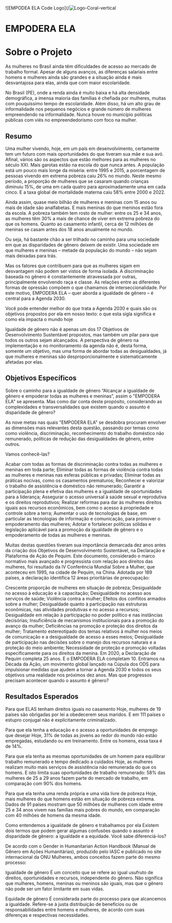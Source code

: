 ![EMPODEA ELA Code Logo](/![Logo-Coral-vertical](https://user-images.githubusercontent.com/102440706/164997034-e7460c48-3c07-4ee4-9494-af34f249f500.png)



# EMPODERA ELA

  
  # Sobre o Projeto
  As mulheres no Brasil ainda têm dificuldades de acesso ao mercado de trabalho formal. Apesar de alguns avanços, as diferenças salariais entre homens e mulheres ainda são grandes e a situação ainda é mais desvantajosa para elas, ainda que com maior escolaridade.

No Brasil (PE), onde a renda ainda é muito baixa e há alta densidade demográfica, a imensa maioria das famílias é chefiada por mulheres, muitas com pouquíssimo tempo de escolaridade. Além disso, há um alto grau de informalidade nos pequenos negócios e grande número de mulheres empreendendo na informalidade. Nunca houve no município políticas públicas com viés no empreendedorismo com foco na mulher.
    
  

  ## Resumo
Uma mulher vivendo, hoje, em um país em desenvolvimento, certamente tem um futuro com mais oportunidades do que tiveram sua mãe e sua avó. Afinal, vários são os aspectos que estão melhores para as mulheres no século XXI. Mais garotas estão na escola do que nunca antes. A população está um pouco mais longe da miséria: entre 1995 e 2015, a porcentagem de pessoas vivendo em extrema pobreza caiu 26% no mundo. Neste mesmo período, a proporção de mulheres que se casaram quando crianças diminuiu 15%, de uma em cada quatro para aproximadamente uma em cada cinco. E a taxa global de mortalidade materna caiu 58% entre 2000 e 2022.

Ainda assim, quase meio bilhão de mulheres e meninas com 15 anos ou mais de idade são analfabetas. E mais meninas do que meninos estão fora da escola. A pobreza também tem rosto de mulher: entre os 25 e 34 anos, as mulheres têm 30% a mais de chance de viver em extrema pobreza do que os homens. Quanto ao casamento infantil, cerca de 12 milhões de meninas se casam antes dos 18 anos anualmente no mundo.

Ou seja, há bastante chão a ser trilhado no caminho para uma sociedade em que as disparidades de gênero deixem de existir. Uma sociedade em que mulheres e meninas – metade da população do mundo – não sejam mais deixadas para trás. 

Mas os fatores que contribuem para que as mulheres sigam em desvantagem não podem ser vistos de forma isolada. A discriminação baseada no gênero é constantemente atravessada por outras, principalmente envolvendo raça e classe. As relações entre as diferentes formas de opressão compõem o que chamamos de interseccionalidade. Por este motivo, EMPODERA ELA – quer aborda a igualdade de gênero – é central para a Agenda 2030. 

Você pode entender melhor do que trata a Agenda 2030 e quais são os objetivos propostos por ela em nosso texto: o que esta sigla significa e como ela impacta o mundo hoje

Igualdade de gênero não é apenas um dos 17 Objetivos de Desenvolvimento Sustentável propostos, mas também um pilar para que todos os outros sejam alcançados. A perspectiva de gênero na implementação e no monitoramento da agenda não é, desta forma, somente um objetivo, mas uma forma de abordar todas as desigualdades, já que mulheres e meninas são desproporcionalmente e sistematicamente afetadas por elas.



## Objetivos Específicos

Sobre o caminho para a igualdade de gênero
“Alcançar a igualdade de gênero e empoderar todas as mulheres e meninas”, assim o "EMPODERA ELA" se apresenta. Mas como dar conta deste propósito, considerando as complexidades e transversalidades que existem quando o assunto é disparidade de gênero?

As nove metas nas quais "EMPODERA ELA" se desdobra procuram envolver as dimensões mais relevantes desta questão, passando por temas como como violência, discriminação, reconhecimento do trabalho doméstico não remunerado, políticas de redução das desigualdades de gênero, entre outros.

Vamos conhecê-las?

Acabar com todas as formas de discriminação contra todas as mulheres e meninas em toda parte;
Eliminar todas as formas de violência contra todas as mulheres e meninas nas esferas públicas e privadas;
Eliminar todas as práticas nocivas, como os casamentos prematuros;
Reconhecer e valorizar o trabalho de assistência e doméstico não remunerado;
Garantir a participação plena e efetiva das mulheres e a igualdade de oportunidades para a liderança;
Assegurar o acesso universal à saúde sexual e reprodutiva e os direitos reprodutivos;
Realizar reformas para dar às mulheres direitos iguais aos recursos econômicos, bem como o acesso à propriedade e controle sobre a terra;
Aumentar o uso de tecnologias de base, em particular as tecnologias de informação e comunicação, para promover o empoderamento das mulheres;
Adotar e fortalecer políticas sólidas e legislação aplicável para a promoção da igualdade de gênero e o empoderamento de todas as mulheres e meninas.


Muitas destas questões tiveram sua importância demarcada dez anos antes da criação dos Objetivos de Desenvolvimento Sustentável, na Declaração e Plataforma de Ação de Pequim. Este documento, considerado o marco normativo mais avançado e progressista com relação aos direitos das mulheres, foi resultado da IV Conferência Mundial Sobre a Mulher, que aconteceu em 1995, na cidade de Pequim, na China. Adotada por 189 países, a declaração identifica 12 áreas prioritárias de preocupação:

Crescente proporção de mulheres em situação de pobreza;
Desigualdade no acesso à educação e à capacitação; 
Desigualdade no acesso aos serviços de saúde; 
Violência contra a mulher; 
Efeitos dos conflitos armados sobre a mulher; 
Desigualdade quanto à participação nas estruturas econômicas, nas atividades produtivas e no acesso a recursos; 
Desigualdade em relação à participação no poder político e nas instâncias decisórias; 
Insuficiência de mecanismos institucionais para a promoção do avanço da mulher;
Deficiências na promoção e proteção dos direitos da mulher; 
Tratamento estereotipado dos temas relativos à mulher nos meios de comunicação e a desigualdade de acesso a esses meios; 
Desigualdade de participação nas decisões sobre o manejo dos recursos naturais e a proteção do meio ambiente; 
Necessidade de proteção e promoção voltadas especificamente para os direitos da menina.
Em 2020, a Declaração de Pequim completa 25 anos. E o EMPODERA ELA completam 10. Entramos na Década da Ação, um movimento global lançado na Cúpula dos ODS para impulsionar medidas que ajudem a tornar a Agenda 2030 e todos os seus objetivos uma realidade nos próximos dez anos. Mas que progressos precisam acontecer quando o assunto é gênero?

## Resultados Esperados

Para que ELAS tenham direitos iguais no casamento
Hoje, mulheres de 19 países são obrigadas por lei a obedecerem seus maridos. E em 111 países o estupro conjugal não é explicitamente criminalizado.

Para que ela tenha a educação e o acesso a oportunidades de emprego que desejar
Hoje, 31% de todas as jovens ao redor do mundo não estão empregadas, estudando ou em treinamento. Entre os homens, essa taxa é de 14%.

Para que ela tenha as mesmas oportunidades de um homem para equilibrar trabalho remunerado e tempo dedicado a cuidados
Hoje, as mulheres realizam muito mais serviços de assistência não remunerada do que os homens. E isto limita suas oportunidades de trabalho remunerado: 58% das mulheres de 25 a 29 anos fazem parte do mercado de trabalho, em comparação com 90% dos homens.

Para que ela tenha uma renda própria e uma vida livre de pobreza 
Hoje, mais mulheres do que homens estão em situação de pobreza extrema. Dados de 91 países mostram que 50 milhões de mulheres com idade entre 25 e 34 anos vivem nas famílias mais pobres do mundo, em comparação com 40 milhões de homens da mesma idade.

Como entendemos a igualdade de gênero e trabalhamos por ela
Existem dois termos que podem gerar algumas confusões quando o assunto é disparidade de gênero: a igualdade e a equidade. Você sabe diferenciá-los? 

De acordo com o Gender in Humanitarian Action Handbook (Manual de Gênero em Ações Humanitárias), produzido pelo IASC e publicado no site internacional da ONU Mulheres, ambos conceitos fazem parte do mesmo processo:

Igualdade de gênero
É um conceito que se refere ao igual usufruto de direitos, oportunidades e recursos, independente do gênero. Não significa que mulheres, homens, meninas ou meninos são iguais, mas que o gênero não pode ser um fator limitante em suas vidas.

Equidade de gênero
É considerada parte do processo para que alcancemos a igualdade. Refere-se à justa distribuição de benefícios ou de responsabilidades entre homens e mulheres, de acordo com suas diferenças e respectivas necessidades.


